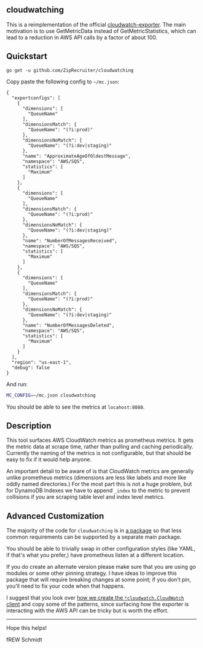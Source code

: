 ## cloudwatching

This is a reimplementation of the official
[cloudwatch-exporter](https://github.com/prometheus/cloudwatch_exporter).  The
main motivation is to use GetMetricData instead of GetMetricStatistics, which
can lead to a reduction in AWS API calls by a factor of about 100.

## Quickstart

```
go get -u github.com/ZipRecruiter/cloudwatching
```

Copy paste the following config to `~/mc.json`:

```
{
  "exportconfigs": [
    {
      "dimensions": [
        "QueueName"
      ],
      "dimensionsMatch": {
        "QueueName": "(?i:prod)"
      },
      "dimensionsNoMatch": {
        "QueueName": "(?i:dev|staging)"
      },
      "name": "ApproximateAgeOfOldestMessage",
      "namespace": "AWS/SQS",
      "statistics": [
        "Maximum"
      ]
    },
    {
      "dimensions": [
        "QueueName"
      ],
      "dimensionsMatch": {
        "QueueName": "(?i:prod)"
      },
      "dimensionsNoMatch": {
        "QueueName": "(?i:dev|staging)"
      },
      "name": "NumberOfMessagesReceived",
      "namespace": "AWS/SQS",
      "statistics": [
        "Maximum"
      ]
    },
    {
      "dimensions": [
        "QueueName"
      ],
      "dimensionsMatch": {
        "QueueName": "(?i:prod)"
      },
      "dimensionsNoMatch": {
        "QueueName": "(?i:dev|staging)"
      },
      "name": "NumberOfMessagesDeleted",
      "namespace": "AWS/SQS",
      "statistics": [
        "Maximum"
      ]
    }
  ],
  "region": "us-east-1",
  "debug": false
}
```

And run:

```bash
MC_CONFIG=~/mc.json cloudwatching
```

You should be able to see the metrics at `locahost:8080`.

## Description

This tool surfaces AWS CloudWatch metrics as prometheus metrics.  It gets the
metric data at scrape time, rather than pulling and caching periodically.
Currently the naming of the metrics is not configurable, but that should be easy
to fix if it would help anyone.

An important detail to be aware of is that CloudWatch metrics are generally
unlike prometheus metrics (dimensions are less like labels and more like oddly
named directories.)  For the most part this is not a huge problem, but for
DynamoDB Indexes we have to append `_index` to the metric to prevent collisions
if you are scraping table level and index level metrics.

## Advanced Customization

The majority of the code for `cloudwatching` is in [a
package](https://godoc.org/github.com/ZipRecruiter/cloudwatching/pkg/exportcloudwatch)
so that less common requirements can be supported by a separate main package.

You should be able to trivially swap in other configuration styles (like YAML,
if that's what you prefer,) have prometheus listen at a different location.

If you do create an alternate version please make sure that you are using go
modules or some other pinning strategy.  I have ideas to improve this package
that will require breaking changes at some point; if you don't pin, you'll need
to fix your code when that happens.

I suggest that you look over [how we create the `*cloudwatch.CloudWatch`
client](https://github.com/ZipRecruiter/cloudwatching/blob/master/deps.go)
and copy some of the patterns, since surfacing how the exporter is interacting
with the AWS API can be tricky but is worth the effort.

---

Hope this helps!

fREW Schmidt
